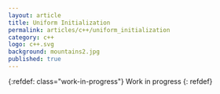 ```yaml
---
layout: article
title: Uniform Initialization
permalink: articles/c++/uniform_initialization
category: c++
logo: c++.svg
background: mountains2.jpg
published: true
---
```


{:refdef: class="work-in-progress"}
Work in progress
{: refdef}
